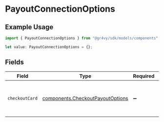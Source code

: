 # PayoutConnectionOptions

## Example Usage

```typescript
import { PayoutConnectionOptions } from "@gr4vy/sdk/models/components";

let value: PayoutConnectionOptions = {};
```

## Fields

| Field                                                                                | Type                                                                                 | Required                                                                             | Description                                                                          |
| ------------------------------------------------------------------------------------ | ------------------------------------------------------------------------------------ | ------------------------------------------------------------------------------------ | ------------------------------------------------------------------------------------ |
| `checkoutCard`                                                                       | [components.CheckoutPayoutOptions](../../models/components/checkoutpayoutoptions.md) | :heavy_minus_sign:                                                                   | Custom options for `checkout-card` payment service.                                  |
